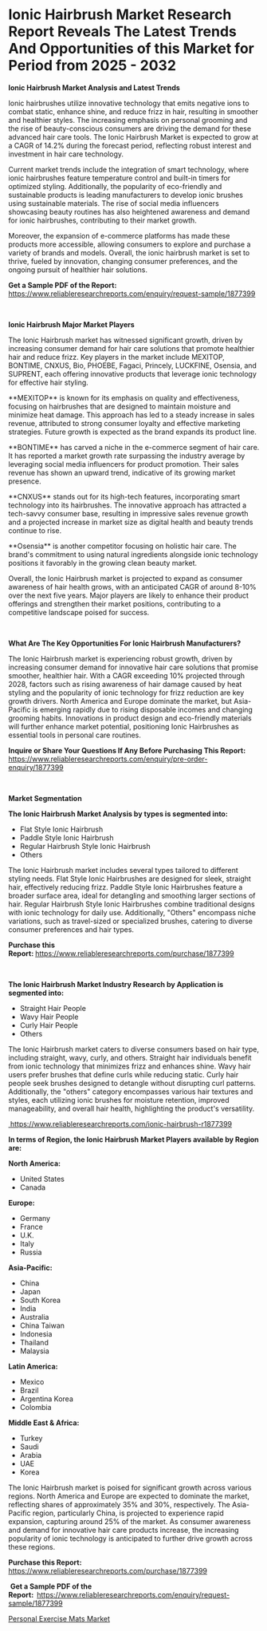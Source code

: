 <p><h1>Ionic Hairbrush Market Research Report Reveals The Latest Trends And Opportunities of this Market for Period from 2025 - 2032</h1></p><p><strong>Ionic Hairbrush Market Analysis and Latest Trends</strong></p>
<p><p>Ionic hairbrushes utilize innovative technology that emits negative ions to combat static, enhance shine, and reduce frizz in hair, resulting in smoother and healthier styles. The increasing emphasis on personal grooming and the rise of beauty-conscious consumers are driving the demand for these advanced hair care tools. The Ionic Hairbrush Market is expected to grow at a CAGR of 14.2% during the forecast period, reflecting robust interest and investment in hair care technology.</p><p>Current market trends include the integration of smart technology, where ionic hairbrushes feature temperature control and built-in timers for optimized styling. Additionally, the popularity of eco-friendly and sustainable products is leading manufacturers to develop ionic brushes using sustainable materials. The rise of social media influencers showcasing beauty routines has also heightened awareness and demand for ionic hairbrushes, contributing to their market growth.</p><p>Moreover, the expansion of e-commerce platforms has made these products more accessible, allowing consumers to explore and purchase a variety of brands and models. Overall, the ionic hairbrush market is set to thrive, fueled by innovation, changing consumer preferences, and the ongoing pursuit of healthier hair solutions.</p></p>
<p><strong>Get a Sample PDF of the Report:&nbsp;</strong> <a href="https://www.reliableresearchreports.com/enquiry/request-sample/1877399?utm_campaign=2714&utm_medium=2&utm_source=Github&utm_content=ia&utm_term=04042025&utm_id=ionic-hairbrush">https://www.reliableresearchreports.com/enquiry/request-sample/1877399</a></p>
<p>&nbsp;</p>
<p><strong>Ionic Hairbrush Major Market Players</strong></p>
<p><p>The Ionic Hairbrush market has witnessed significant growth, driven by increasing consumer demand for hair care solutions that promote healthier hair and reduce frizz. Key players in the market include MEXITOP, BONTIME, CNXUS, Bio, PHOEBE, Fagaci, Princely, LUCKFINE, Osensia, and SUPRENT, each offering innovative products that leverage ionic technology for effective hair styling.</p><p>**MEXITOP** is known for its emphasis on quality and effectiveness, focusing on hairbrushes that are designed to maintain moisture and minimize heat damage. This approach has led to a steady increase in sales revenue, attributed to strong consumer loyalty and effective marketing strategies. Future growth is expected as the brand expands its product line.</p><p>**BONTIME** has carved a niche in the e-commerce segment of hair care. It has reported a market growth rate surpassing the industry average by leveraging social media influencers for product promotion. Their sales revenue has shown an upward trend, indicative of its growing market presence.</p><p>**CNXUS** stands out for its high-tech features, incorporating smart technology into its hairbrushes. The innovative approach has attracted a tech-savvy consumer base, resulting in impressive sales revenue growth and a projected increase in market size as digital health and beauty trends continue to rise.</p><p>**Osensia** is another competitor focusing on holistic hair care. The brand's commitment to using natural ingredients alongside ionic technology positions it favorably in the growing clean beauty market.</p><p>Overall, the Ionic Hairbrush market is projected to expand as consumer awareness of hair health grows, with an anticipated CAGR of around 8-10% over the next five years. Major players are likely to enhance their product offerings and strengthen their market positions, contributing to a competitive landscape poised for success.</p></p>
<p>&nbsp;</p>
<p><strong>What Are The Key Opportunities For Ionic Hairbrush Manufacturers?</strong></p>
<p><p>The Ionic Hairbrush market is experiencing robust growth, driven by increasing consumer demand for innovative hair care solutions that promise smoother, healthier hair. With a CAGR exceeding 10% projected through 2028, factors such as rising awareness of hair damage caused by heat styling and the popularity of ionic technology for frizz reduction are key growth drivers. North America and Europe dominate the market, but Asia-Pacific is emerging rapidly due to rising disposable incomes and changing grooming habits. Innovations in product design and eco-friendly materials will further enhance market potential, positioning Ionic Hairbrushes as essential tools in personal care routines.</p></p>
<p><strong>Inquire or Share Your Questions If Any Before Purchasing This Report:</strong> <a href="https://www.reliableresearchreports.com/enquiry/pre-order-enquiry/1877399?utm_campaign=2714&utm_medium=2&utm_source=Github&utm_content=ia&utm_term=04042025&utm_id=ionic-hairbrush">https://www.reliableresearchreports.com/enquiry/pre-order-enquiry/1877399</a></p>
<p>&nbsp;</p>
<p><strong>Market Segmentation</strong></p>
<p><strong>The Ionic Hairbrush Market Analysis by types is segmented into:</strong></p>
<p><ul><li>Flat Style Ionic Hairbrush</li><li>Paddle Style Ionic Hairbrush</li><li>Regular Hairbrush Style Ionic Hairbrush</li><li>Others</li></ul></p>
<p><p>The Ionic Hairbrush market includes several types tailored to different styling needs. Flat Style Ionic Hairbrushes are designed for sleek, straight hair, effectively reducing frizz. Paddle Style Ionic Hairbrushes feature a broader surface area, ideal for detangling and smoothing larger sections of hair. Regular Hairbrush Style Ionic Hairbrushes combine traditional designs with ionic technology for daily use. Additionally, "Others" encompass niche variations, such as travel-sized or specialized brushes, catering to diverse consumer preferences and hair types.</p></p>
<p><strong>Purchase this Report:&nbsp;</strong><a href="https://www.reliableresearchreports.com/purchase/1877399?utm_campaign=2714&utm_medium=2&utm_source=Github&utm_content=ia&utm_term=04042025&utm_id=ionic-hairbrush">https://www.reliableresearchreports.com/purchase/1877399</a></p>
<p>&nbsp;</p>
<p><strong>The Ionic Hairbrush Market Industry Research by Application is segmented into:</strong></p>
<p><ul><li>Straight Hair People</li><li>Wavy Hair People</li><li>Curly Hair People</li><li>Others</li></ul></p>
<p><p>The Ionic Hairbrush market caters to diverse consumers based on hair type, including straight, wavy, curly, and others. Straight hair individuals benefit from ionic technology that minimizes frizz and enhances shine. Wavy hair users prefer brushes that define curls while reducing static. Curly hair people seek brushes designed to detangle without disrupting curl patterns. Additionally, the "others" category encompasses various hair textures and styles, each utilizing ionic brushes for moisture retention, improved manageability, and overall hair health, highlighting the product's versatility.</p></p>
<p><a href="https://www.reliableresearchreports.com/ionic-hairbrush-r1877399?utm_campaign=2714&utm_medium=2&utm_source=Github&utm_content=ia&utm_term=04042025&utm_id=ionic-hairbrush">&nbsp;https://www.reliableresearchreports.com/ionic-hairbrush-r1877399</a></p>
<p><strong>In terms of Region, the Ionic Hairbrush Market Players available by Region are:</strong></p>
<p>
    <p> <strong> North America: </strong>
        <ul>
            <li>United States</li>
            <li>Canada</li>
        </ul>
        </p> 
    <p> <strong> Europe: </strong>
        <ul>
            <li>Germany</li>
            <li>France</li>
            <li>U.K.</li>
            <li>Italy</li>
            <li>Russia</li>
        </ul>
        </p> 
    <p> <strong> Asia-Pacific: </strong>
        <ul>
            <li>China</li>
            <li>Japan</li>
            <li>South Korea</li>
            <li>India</li>
            <li>Australia</li>
            <li>China Taiwan</li>
            <li>Indonesia</li>
            <li>Thailand</li>
            <li>Malaysia</li>
        </ul>
        </p> 
    <p> <strong> Latin America: </strong>
        <ul>
            <li>Mexico</li>
            <li>Brazil</li>
            <li>Argentina Korea</li>
            <li>Colombia</li>
        </ul>
        </p> 
    <p> <strong> Middle East & Africa: </strong>
        <ul>
            <li>Turkey</li>
            <li>Saudi</li>
            <li>Arabia</li>
            <li>UAE</li>
            <li>Korea</li>
        </ul>
    </p>
    </p>
<p><p>The Ionic Hairbrush market is poised for significant growth across various regions. North America and Europe are expected to dominate the market, reflecting shares of approximately 35% and 30%, respectively. The Asia-Pacific region, particularly China, is projected to experience rapid expansion, capturing around 25% of the market. As consumer awareness and demand for innovative hair care products increase, the increasing popularity of ionic technology is anticipated to further drive growth across these regions.</p></p>
<p><strong>Purchase this Report: </strong><a href="https://www.reliableresearchreports.com/purchase/1877399?utm_campaign=2714&utm_medium=2&utm_source=Github&utm_content=ia&utm_term=04042025&utm_id=ionic-hairbrush">https://www.reliableresearchreports.com/purchase/1877399</a></p>
<p>&nbsp;<strong>Get a Sample PDF of the Report:&nbsp;&nbsp;</strong><a href="https://www.reliableresearchreports.com/enquiry/request-sample/1877399?utm_campaign=2714&utm_medium=2&utm_source=Github&utm_content=ia&utm_term=04042025&utm_id=ionic-hairbrush">https://www.reliableresearchreports.com/enquiry/request-sample/1877399</a></p>
<p><strong></strong></p>
<p><p><a href="https://github.com/nabadeneme/Market-Research-Report-List-1/blob/main/personal-exercise-mats-market.md?utm_campaign=2714&utm_medium=2&utm_source=Github&utm_content=ia&utm_term=04042025&utm_id=ionic-hairbrush">Personal Exercise Mats Market</a></p></p>